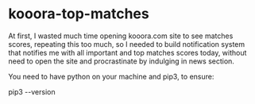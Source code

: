 # kooora-top-matches
 
At first, I wasted much time opening kooora.com site to see matches scores, repeating this too much, 
so I needed to build notification system that notifies me with all important and top matches scores today, without need to open the site and procrastinate by indulging in news section.

You need to have python on your machine and pip3, to ensure: 

pip3 --version





